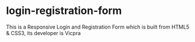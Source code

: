 # login-registration-form
This is a Responsive Login and Registration Form which is built from HTML5 &amp; CSS3, its developer is Vicpra
